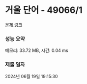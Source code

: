 # 거울 단어 - 49066/1 

[문제 링크](https://level.goorm.io/exam/49066/%EA%B1%B0%EC%9A%B8-%EB%8B%A8%EC%96%B4/quiz/1) 

### 성능 요약

메모리: 33.72 MB, 시간: 0.04 ms

### 제출 일자

2024년 06월 19일 19:15:30

